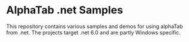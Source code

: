 ﻿# AlphaTab .net Samples

This repository contains various samples and demos for using alphaTab from .net. 
The projects target .net 6.0 and are partly Windows specific. 
